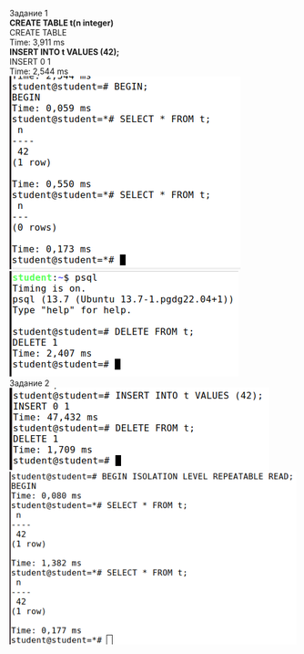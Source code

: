 Задание 1\
**CREATE TABLE t(n integer)**\
CREATE TABLE\
Time: 3,911 ms\
**INSERT INTO t VALUES (42);**\
INSERT 0 1\
Time: 2,544 ms\
![img_6.png](img_6.png)
![img_7.png](img_7.png)\
Задание 2\
![img_8.png](img_8.png)
![img_9.png](img_9.png)